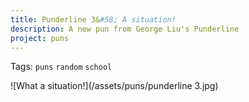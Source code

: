 ```yaml
---
title: Punderline 3&#58; A situation!
description: A new pun from George Liu's Punderline
project: puns
---
```

Tags: `puns` `random` `school`

![What a situation!](/assets/puns/punderline 3.jpg)
